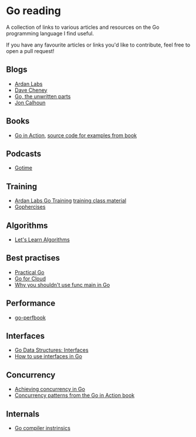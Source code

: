 # Go reading

A collection of links to various articles and resources on the Go programming language I find useful.

If you have any favourite articles or links you'd like to contribute, feel free to open a pull request!

## Blogs

* [Ardan Labs](https://www.ardanlabs.com/blog/)
* [Dave Cheney](https://dave.cheney.net/category/golang)
* [Go, the unwritten parts](https://rakyll.org/)
* [Jon Calhoun](https://www.calhoun.io/)

## Books

* [Go in Action](https://www.manning.com/books/go-in-action), [source code for examples from book](https://github.com/goinaction/code)

## Podcasts

* [Gotime](https://changelog.com/gotime)

## Training

* [Ardan Labs Go Training](https://www.ardanlabs.com/training/) [training class material](https://github.com/ardanlabs/gotraining)
* [Gophercises](https://gophercises.com/#signup) 

## Algorithms

* [Let's Learn Algorithms](https://www.calhoun.io/lets-learn-algorithms/)

## Best practises

* [Practical Go](https://dave.cheney.net/practical-go)
* [Go for Cloud](https://rakyll.org/go-cloud/)
* [Why you shouldn't use func main in Go](https://pace.dev/blog/2020/02/12/why-you-shouldnt-use-func-main-in-golang-by-mat-ryer)

## Performance

* [go-perfbook](https://github.com/dgryski/go-perfbook)

## Interfaces

* [Go Data Structures: Interfaces](https://research.swtch.com/interfaces)
* [How to use interfaces in Go](https://jordanorelli.com/post/32665860244/how-to-use-interfaces-in-go)

## Concurrency

* [Achieving concurrency in Go](https://medium.com/rungo/achieving-concurrency-in-go-3f84cbf870ca)
* [Concurrency patterns from the Go in Action book](https://github.com/goinaction/code/tree/master/chapter7/patterns)

## Internals

* [Go compiler instrinsics](https://dave.cheney.net/2019/08/20/go-compiler-intrinsics)

